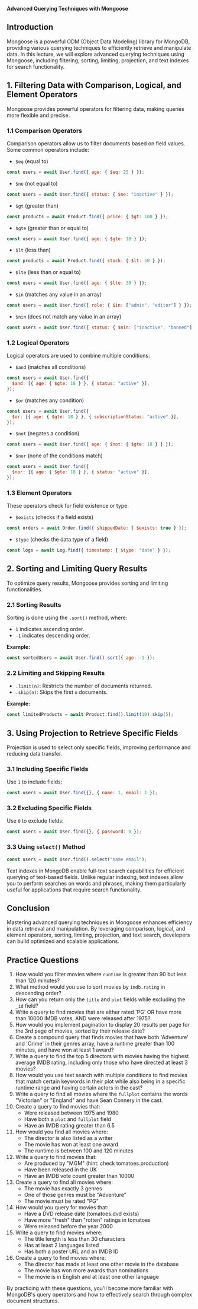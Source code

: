 **Advanced Querying Techniques with Mongoose**

## Introduction

Mongoose is a powerful ODM (Object Data Modeling) library for MongoDB, providing various querying techniques to efficiently retrieve and manipulate data. In this lecture, we will explore advanced querying techniques using Mongoose, including filtering, sorting, limiting, projection, and text indexes for search functionality.

## 1. Filtering Data with Comparison, Logical, and Element Operators

Mongoose provides powerful operators for filtering data, making queries more flexible and precise.

### 1.1 Comparison Operators

Comparison operators allow us to filter documents based on field values. Some common operators include:

- `$eq` (equal to)

```javascript
const users = await User.find({ age: { $eq: 25 } });
```

- `$ne` (not equal to)

```javascript
const users = await User.find({ status: { $ne: "inactive" } });
```

- `$gt` (greater than)

```javascript
const products = await Product.find({ price: { $gt: 100 } });
```

- `$gte` (greater than or equal to)

```javascript
const users = await User.find({ age: { $gte: 18 } });
```

- `$lt` (less than)

```javascript
const products = await Product.find({ stock: { $lt: 50 } });
```

- `$lte` (less than or equal to)

```javascript
const users = await User.find({ age: { $lte: 30 } });
```

- `$in` (matches any value in an array)

```javascript
const users = await User.find({ role: { $in: ["admin", "editor"] } });
```

- `$nin` (does not match any value in an array)

```javascript
const users = await User.find({ status: { $nin: ["inactive", "banned"] } });
```

### 1.2 Logical Operators

Logical operators are used to combine multiple conditions:

- `$and` (matches all conditions)

```javascript
const users = await User.find({
  $and: [{ age: { $gte: 18 } }, { status: "active" }],
});
```

- `$or` (matches any condition)

```javascript
const users = await User.find({
  $or: [{ age: { $gte: 18 } }, { subscriptionStatus: "active" }],
});
```

- `$not` (negates a condition)

```javascript
const users = await User.find({ age: { $not: { $gte: 18 } } });
```

- `$nor` (none of the conditions match)

```javascript
const users = await User.find({
  $nor: [{ age: { $gte: 18 } }, { status: "active" }],
});
```

### 1.3 Element Operators

These operators check for field existence or type:

- `$exists` (checks if a field exists)

```javascript
const orders = await Order.find({ shippedDate: { $exists: true } });
```

- `$type` (checks the data type of a field)

```javascript
const logs = await Log.find({ timestamp: { $type: "date" } });
```

## 2. Sorting and Limiting Query Results

To optimize query results, Mongoose provides sorting and limiting functionalities.

### 2.1 Sorting Results

Sorting is done using the `.sort()` method, where:

- `1` indicates ascending order.
- `-1` indicates descending order.

**Example:**

```javascript
const sortedUsers = await User.find().sort({ age: -1 });
```

### 2.2 Limiting and Skipping Results

- `.limit(n)`: Restricts the number of documents returned.
- `.skip(n)`: Skips the first `n` documents.

**Example:**

```javascript
const limitedProducts = await Product.find().limit(10).skip(5);
```

## 3. Using Projection to Retrieve Specific Fields

Projection is used to select only specific fields, improving performance and reducing data transfer.

### 3.1 Including Specific Fields

Use `1` to include fields:

```javascript
const users = await User.find({}, { name: 1, email: 1 });
```

### 3.2 Excluding Specific Fields

Use `0` to exclude fields:

```javascript
const users = await User.find({}, { password: 0 });
```

### 3.3 Using `select()` Method

```javascript
const users = await User.find().select("name email");
```

Text indexes in MongoDB enable full-text search capabilities for efficient querying of text-based fields. Unlike regular indexing, text indexes allow you to perform searches on words and phrases, making them particularly useful for applications that require search functionality.

## Conclusion

Mastering advanced querying techniques in Mongoose enhances efficiency in data retrieval and manipulation. By leveraging comparison, logical, and element operators, sorting, limiting, projection, and text search, developers can build optimized and scalable applications.

## Practice Questions

1. How would you filter movies where `runtime` is greater than 90 but less than 120 minutes?
2. What method would you use to sort movies by `imdb.rating` in descending order?
3. How can you return only the `title` and `plot` fields while excluding the `_id` field?
4. Write a query to find movies that are either rated 'PG' OR have more than 10000 IMDB votes, AND were released after 1975?
5. How would you implement pagination to display 20 results per page for the 3rd page of movies, sorted by their release date?
6. Create a compound query that finds movies that have both 'Adventure' and 'Crime' in their genres array, have a runtime greater than 100 minutes, and have won at least 1 award?
7. Write a query to find the top 5 directors with movies having the highest average IMDB rating, including only those who have directed at least 3 movies?
8. How would you use text search with multiple conditions to find movies that match certain keywords in their plot while also being in a specific runtime range and having certain actors in the cast?
9. Write a query to find all movies where the `fullplot` contains the words "Victorian" or "England" and have Sean Connery in the cast.
10. Create a query to find movies that:
    - Were released between 1975 and 1980
    - Have both a `plot` and `fullplot` field
    - Have an IMDB rating greater than 6.5
11. How would you find all movies where:
    - The director is also listed as a writer
    - The movie has won at least one award
    - The runtime is between 100 and 120 minutes
12. Write a query to find movies that:
    - Are produced by "MGM" (hint: check tomatoes.production)
    - Have been released in the UK
    - Have an IMDB vote count greater than 10000
13. Create a query to find all movies where:
    - The movie has exactly 3 genres
    - One of those genres must be "Adventure"
    - The movie must be rated "PG"
14. How would you query for movies that:
    - Have a DVD release date (tomatoes.dvd exists)
    - Have more "fresh" than "rotten" ratings in tomatoes
    - Were released before the year 2000
15. Write a query to find movies where:
    - The title length is less than 30 characters
    - Has at least 2 languages listed
    - Has both a poster URL and an IMDB ID
16. Create a query to find movies where:
    - The director has made at least one other movie in the database
    - The movie has won more awards than nominations
    - The movie is in English and at least one other language

By practicing with these questions, you'll become more familiar with MongoDB's query operators and how to effectively search through complex document structures.

